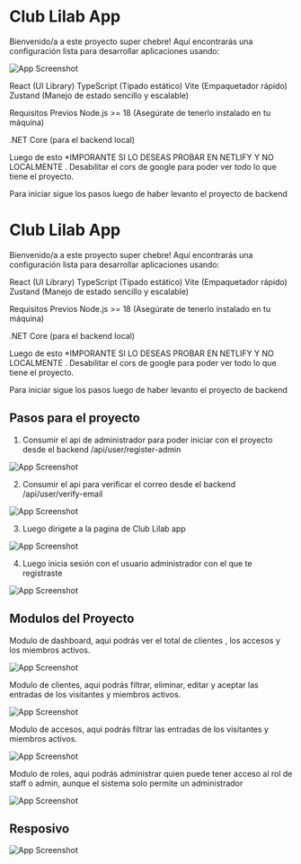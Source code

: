 
# Club Lilab App 

Bienvenido/a a este proyecto super chebre! Aquí encontrarás una configuración lista para desarrollar aplicaciones usando:

![App Screenshot](src/assets/img/presentacion.png) 

React (UI Library)
TypeScript (Tipado estático)
Vite (Empaquetador rápido)
Zustand (Manejo de estado sencillo y escalable)

Requisitos Previos
Node.js >= 18
(Asegúrate de tenerlo instalado en tu máquina)

.NET Core (para el backend local)

Luego de esto *IMPORANTE SI LO DESEAS PROBAR EN NETLIFY Y NO LOCALMENTE
. Desabilitar el cors de google para poder ver todo lo que tiene el proyecto.

Para iniciar sigue los pasos luego de haber levanto el proyecto de backend
# Club Lilab App 

Bienvenido/a a este proyecto super chebre! Aquí encontrarás una configuración lista para desarrollar aplicaciones usando:

React (UI Library)
TypeScript (Tipado estático)
Vite (Empaquetador rápido)
Zustand (Manejo de estado sencillo y escalable)

Requisitos Previos
Node.js >= 18
(Asegúrate de tenerlo instalado en tu máquina)

.NET Core (para el backend local)

Luego de esto *IMPORANTE SI LO DESEAS PROBAR EN NETLIFY Y NO LOCALMENTE
. Desabilitar el cors de google para poder ver todo lo que tiene el proyecto.

Para iniciar sigue los pasos luego de haber levanto el proyecto de backend

## Pasos para el proyecto

1. Consumir el api de administrador para poder iniciar con el proyecto desde el backend /api/user/register-admin

![App Screenshot](src/assets/img/paso1.png) 

2. Consumir el api para verificar el correo desde el backend /api/user/verify-email

![App Screenshot](src/assets/img/paso2.png) 

3. Luego dirigete a la pagina de Club Lilab app

![App Screenshot](src/assets/img/paso3.png) 

4. Luego inicia sesión con el usuario administrador con el que te registraste

![App Screenshot](src/assets/img/paso4.png) 

## Modulos del Proyecto

Modulo de dashboard, aqui podrás ver el total de clientes , los accesos y los miembros activos.

![App Screenshot](src/assets/img/presentacion.png) 

Modulo de clientes, aqui podrás filtrar, eliminar, editar y aceptar las entradas de los visitantes y miembros activos.

![App Screenshot](src/assets/img/paso5.png) 

Modulo de accesos, aqui podrás filtrar las entradas de los visitantes y miembros activos.

![App Screenshot](src/assets/img/paso6.png) 

Modulo de roles, aqui podrás administrar quien puede tener acceso al rol de staff o admin, aunque el sistema solo permite un administrador

![App Screenshot](src/assets/img/paso7.png) 

## Resposivo

![App Screenshot](src/assets/img/paso8.png) 